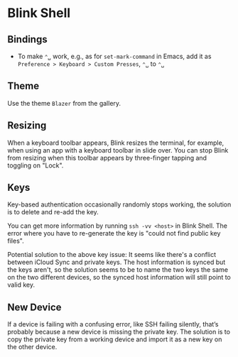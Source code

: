 # Blink Shell

## Bindings

- To make `⌃␣` work, e.g., as for `set-mark-command` in Emacs, add it as `Preference > Keyboard > Custom Presses`, `⌃␣` to `⌃␣`

## Theme

Use the theme `Blazer` from the gallery.

## Resizing

When a keyboard toolbar appears, Blink resizes the terminal, for example, when using an app with a keyboard toolbar in slide over. You can stop Blink from resizing when this toolbar appears by three-finger tapping and toggling on "Lock".

## Keys

Key-based authentication occasionally randomly stops working, the solution is to delete and re-add the key.

You can get more information by running `ssh -vv <host>` in Blink Shell. The error where you have to re-generate the key is "could not find public key files".

Potential solution to the above key issue: It seems like there's a conflict between iCloud Sync and private keys. The host information is synced but the keys aren't, so the solution seems to be to name the two keys the same on the two different devices, so the synced host information will still point to valid key.

## New Device

If a device is failing with a confusing error, like SSH failing silently, that’s probably because a new device is missing the private key. The solution is to copy the private key from a working device and import it as a new key on the other device.
